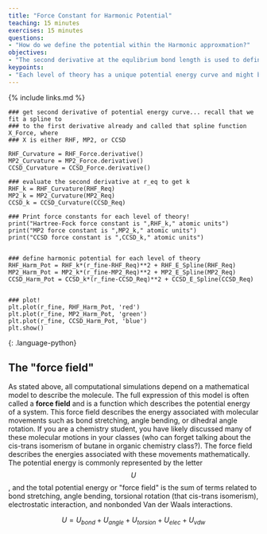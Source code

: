 ```yaml
---
title: "Force Constant for Harmonic Potential"
teaching: 15 minutes
exercises: 15 minutes
questions:
- "How do we define the potential within the Harmonic approxmation?"
objectives:
- "The second derivative at the equlibrium bond length is used to define the force constant, which defines the harmonic potential and force."
keypoints:
- "Each level of theory has a unique potential energy curve and might be expected to give a unique force constant."
---
```


{% include links.md %}

```
### get second derivative of potential energy curve... recall that we fit a spline to
### to the first derivative already and called that spline function X_Force, where
### X is either RHF, MP2, or CCSD

RHF_Curvature = RHF_Force.derivative()
MP2_Curvature = MP2_Force.derivative()
CCSD_Curvature = CCSD_Force.derivative()

### evaluate the second derivative at r_eq to get k
RHF_k = RHF_Curvature(RHF_Req)
MP2_k = MP2_Curvature(MP2_Req)
CCSD_k = CCSD_Curvature(CCSD_Req)

### Print force constants for each level of theory!
print("Hartree-Fock force constant is ",RHF_k," atomic units")
print("MP2 force constant is ",MP2_k," atomic units")
print("CCSD force constant is ",CCSD_k," atomic units")


### define harmonic potential for each level of theory
RHF_Harm_Pot = RHF_k*(r_fine-RHF_Req)**2 + RHF_E_Spline(RHF_Req)
MP2_Harm_Pot = MP2_k*(r_fine-MP2_Req)**2 + MP2_E_Spline(MP2_Req)
CCSD_Harm_Pot = CCSD_k*(r_fine-CCSD_Req)**2 + CCSD_E_Spline(CCSD_Req)


### plot!
plt.plot(r_fine, RHF_Harm_Pot, 'red')
plt.plot(r_fine, MP2_Harm_Pot, 'green')
plt.plot(r_fine, CCSD_Harm_Pot, 'blue')
plt.show()
```
{: .language-python}

## The "force field"

As stated above, all computational simulations depend on a mathematical model to describe the molecule. The full expression of this model is often called a **force field**  and is a function which describes the potential energy of a system. This force field describes the energy associated with molecular movements such as bond stretching, angle bending, or dihedral angle rotation. If you are a chemistry student, you have likely discussed many of these molecular motions in your classes (who can forget talking about the cis-trans isomerism of butane in organic chemistry class?). The force field describes the energies associated with these movements mathematically. The potential energy is commonly represented by the letter $$U$$, and the total potential energy or "force field" is the sum of terms related to bond stretching, angle bending, torsional rotation (that cis-trans isomerism), electrostatic interaction, and nonbonded Van der Waals interactions.

$$ U = U_{bond} + U_{angle} + U_{torsion} + U_{elec} + U_{vdw} $$
